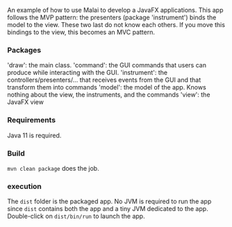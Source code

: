 
An example of how to use Malai to develop a JavaFX applications.
This app follows the MVP pattern: the presenters (package 'instrument') binds the model to the view. These two last do not know each others.
If you move this bindings to the view, this becomes an MVC pattern.

### Packages

'draw': the main class.
'command': the GUI commands that users can produce while interacting with the GUI.
'instrument': the controllers/presenters/... that receives events from the GUI and that transform them into commands
'model': the model of the app. Knows nothing about the view, the instruments, and the commands
'view': the JavaFX view

### Requirements

Java 11 is required.

### Build

`mvn clean package` does the job.

### execution

The `dist` folder is the packaged app. 
No JVM is required to run the app since `dist` contains both the app and a tiny JVM dedicated to the app.
Double-click on `dist/bin/run` to launch the app.